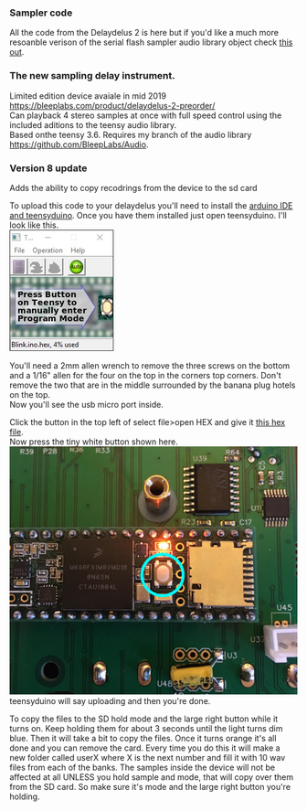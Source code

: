 ### Sampler code  
All the code from the Delaydelus 2 is here but if you'd like a much more resoanble verison of the serial flash sampler audio library object check [this out](https://github.com/BleepLabs/Serial_flash_sampler_for_Teensy_Audio).  
  
  
### The new sampling delay instrument.  
Limited edition device avaiale in mid 2019  
https://bleeplabs.com/product/delaydelus-2-preorder/   
Can playback 4 stereo samples at once with full speed control using the included aditions to the teensy audio library.  
Based onthe teensy 3.6. Requires my branch of the audio library https://github.com/BleepLabs/Audio. 
  
### Version 8 update  
Adds the ability to copy recodrings from the device to the sd card <br>

To upload this code to your delaydelus you'll need to install the [arduino IDE and teensyduino](https://github.com/BleepLabs/Dadageek-August20/wiki/Arduino-software-first-steps).  Once you have them installed just open teensyduino. I'll look like this.   
![](https://github.com/BleepLabs/Dadageek-August20/raw/master/images/teensyduino%20window.jpg?raw=true)  
  
You'll need a 2mm allen wrench to remove the three screws on the bottom and a 1/16" allen for the four on the top in the corners top corners. Don't remove the two that are in the middle surrounded by the banana plug hotels on the top.  
Now you'll see the usb micro port inside. 
  
Click the button in the top left of select file>open HEX and give it [this hex file](https://github.com/BleepLabs/Delaydelus-2/blob/master/delaydelus_2_poduction_8.ino.hex).  
Now press the tiny white button shown here.    
![](https://raw.githubusercontent.com/BleepLabs/Dadageek-August20/master/images/teensy%20button.jpg)   
teensyduino will say uploading and then you're done.   
   
   
To copy the files to the SD hold mode and the large right button while it turns on. Keep holding them for about 3 seconds until the light turns dim blue. 
Then it will take a bit to copy the files. Once it turns orange it's all done and you can remove the card. 
Every time you do this it will make a new folder called userX where X is the next number and fill it with 10 wav files from each of the banks.
The samples inside the device will not be affected at all UNLESS you hold sample and mode, that will copy over them from the SD card. So make sure it's mode and the large right button you're holding.    
  
